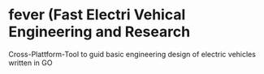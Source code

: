 # fever (Fast Electri Vehical Engineering and Research
Cross-Plattform-Tool to guid basic engineering design of electric vehicles written in GO
